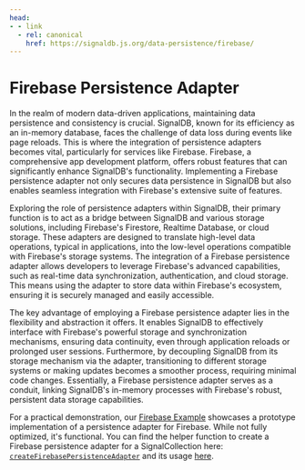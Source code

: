```yaml
---
head:
- - link
  - rel: canonical
    href: https://signaldb.js.org/data-persistence/firebase/
---
```

# Firebase Persistence Adapter

In the realm of modern data-driven applications, maintaining data persistence and consistency is crucial. SignalDB, known for its efficiency as an in-memory database, faces the challenge of data loss during events like page reloads. This is where the integration of persistence adapters becomes vital, particularly for services like Firebase. Firebase, a comprehensive app development platform, offers robust features that can significantly enhance SignalDB's functionality. Implementing a Firebase persistence adapter not only secures data persistence in SignalDB but also enables seamless integration with Firebase's extensive suite of features.

Exploring the role of persistence adapters within SignalDB, their primary function is to act as a bridge between SignalDB and various storage solutions, including Firebase's Firestore, Realtime Database, or cloud storage. These adapters are designed to translate high-level data operations, typical in applications, into the low-level operations compatible with Firebase's storage systems. The integration of a Firebase persistence adapter allows developers to leverage Firebase's advanced capabilities, such as real-time data synchronization, authentication, and cloud storage. This means using the adapter to store data within Firebase's ecosystem, ensuring it is securely managed and easily accessible.

The key advantage of employing a Firebase persistence adapter lies in the flexibility and abstraction it offers. It enables SignalDB to effectively interface with Firebase's powerful storage and synchronization mechanisms, ensuring data continuity, even through application reloads or prolonged user sessions. Furthermore, by decoupling SignalDB from its storage mechanism via the adapter, transitioning to different storage systems or making updates becomes a smoother process, requiring minimal code changes. Essentially, a Firebase persistence adapter serves as a conduit, linking SignalDB's in-memory processes with Firebase's robust, persistent data storage capabilities.

For a practical demonstration, our [Firebase Example](https://github.com/maxnowack/signaldb/tree/main/examples/firebase) showcases a prototype implementation of a persistence adapter for Firebase. While not fully optimized, it's functional. You can find the helper function to create a Firebase persistence adapter for a SignalCollection here: [`createFirebasePersistenceAdapter`](https://github.com/maxnowack/signaldb/blob/main/examples/firebase/src/utils/createFirebasePersistenceAdapter.ts) and its usage [here](https://github.com/maxnowack/signaldb/blob/main/examples/firebase/src/system/setupCollection/persistence.ts).
